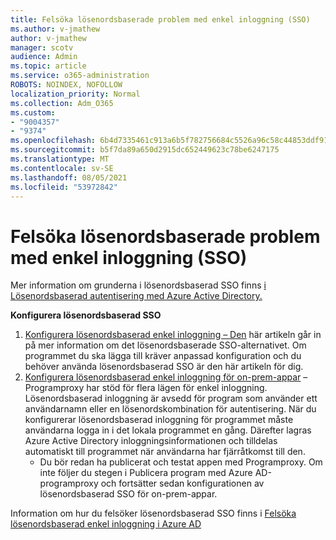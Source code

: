 ```yaml
---
title: Felsöka lösenordsbaserade problem med enkel inloggning (SSO)
ms.author: v-jmathew
author: v-jmathew
manager: scotv
audience: Admin
ms.topic: article
ms.service: o365-administration
ROBOTS: NOINDEX, NOFOLLOW
localization_priority: Normal
ms.collection: Adm_O365
ms.custom:
- "9004357"
- "9374"
ms.openlocfilehash: 6b4d7335461c913a6b5f782756684c5526a96c58c44853ddf9154aa51607bd4a
ms.sourcegitcommit: b5f7da89a650d2915dc652449623c78be6247175
ms.translationtype: MT
ms.contentlocale: sv-SE
ms.lasthandoff: 08/05/2021
ms.locfileid: "53972842"
---
```

# <a name="troubleshoot-password-based-seamless-single-sign-on-sso-issues"></a>Felsöka lösenordsbaserade problem med enkel inloggning (SSO)

Mer information om grunderna i lösenordsbaserad SSO finns [i Lösenordsbaserad autentisering med Azure Active Directory.](https://docs.microsoft.com/azure/active-directory/fundamentals/auth-password-based-sso)

**Konfigurera lösenordsbaserad SSO**

1. [Konfigurera lösenordsbaserad enkel inloggning – Den](https://docs.microsoft.com/azure/active-directory/manage-apps/configure-password-single-sign-on-non-gallery-applications) här artikeln går in på mer information om det lösenordsbaserade SSO-alternativet. Om programmet du ska lägga till kräver anpassad konfiguration och du behöver använda lösenordsbaserad SSO är den här artikeln för dig.
2. [Konfigurera lösenordsbaserad enkel inloggning för on-prem-appar](https://docs.microsoft.com/azure/active-directory/manage-apps/application-proxy-configure-single-sign-on-password-vaulting) – Programproxy har stöd för flera lägen för enkel inloggning. Lösenordsbaserad inloggning är avsedd för program som använder ett användarnamn eller en lösenordskombination för autentisering. När du konfigurerar lösenordsbaserad inloggning för programmet måste användarna logga in i det lokala programmet en gång. Därefter lagras Azure Active Directory inloggningsinformationen och tilldelas automatiskt till programmet när användarna har fjärråtkomst till den.
    - Du bör redan ha publicerat och testat appen med Programproxy. Om inte följer du stegen i Publicera program med Azure AD-programproxy och fortsätter sedan konfigurationen av lösenordsbaserad SSO för on-prem-appar. [](https://docs.microsoft.com/azure/active-directory/manage-apps/application-proxy-add-on-premises-application)

Information om hur du felsöker lösenordsbaserad SSO finns i [Felsöka lösenordsbaserad enkel inloggning i Azure AD](https://docs.microsoft.com/azure/active-directory/manage-apps/troubleshoot-password-based-sso)

